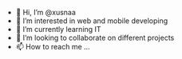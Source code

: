 - 👋 Hi, I’m @xusnaa
- 👀 I’m interested in web and mobile developing 
- 🌱 I’m currently learning IT
- 💞️ I’m looking to collaborate on different projects
- 📫 How to reach me ...

<!---
xusnaa/xusnaa is a ✨ special ✨ repository because its `README.md` (this file) appears on your GitHub profile.
You can click the Preview link to take a look at your changes.
--->
